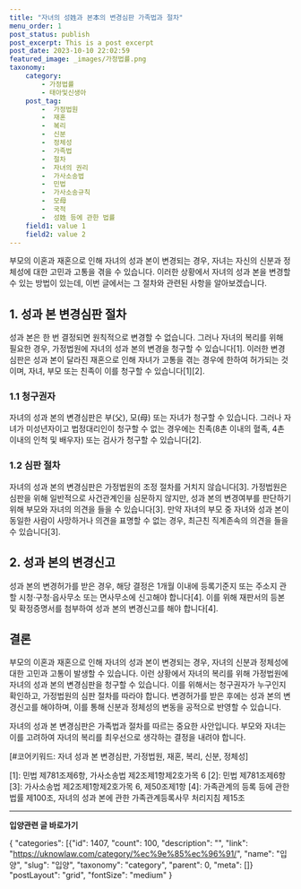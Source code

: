 ```yaml
---
title: "자녀의 성姓과 본本의 변경심판 가족법과 절차"
menu_order: 1
post_status: publish
post_excerpt: This is a post excerpt
post_date: 2023-10-10 22:02:59
featured_image: _images/가정법률.png
taxonomy:
    category:
        - 가정법률
        - 태아및신생아
    post_tag:
        -  가정법원
        -  재혼
        -  복리
        -  신분
        -  정체성
        -  가족법
        -  절차
        -  자녀의 권리
        -  가사소송법
        -  민법
        -  가사소송규칙
        -  모母
        -  국적
        -  성姓 등에 관한 법률
    field1: value 1
    field2: value 2
---
```




부모의 이혼과 재혼으로 인해 자녀의 성과 본이 변경되는 경우, 자녀는 자신의 신분과 정체성에 대한 고민과 고통을 겪을 수 있습니다. 이러한 상황에서 자녀의 성과 본을 변경할 수 있는 방법이 있는데, 이번 글에서는 그 절차와 관련된 사항을 알아보겠습니다.

## 1. 성과 본 변경심판 절차

성과 본은 한 번 결정되면 원칙적으로 변경할 수 없습니다. 그러나 자녀의 복리를 위해 필요한 경우, 가정법원에 자녀의 성과 본의 변경을 청구할 수 있습니다[1]. 이러한 변경심판은 성과 본이 달라진 재혼으로 인해 자녀가 고통을 겪는 경우에 한하여 허가되는 것이며, 자녀, 부모 또는 친족이 이를 청구할 수 있습니다[1][2].

### 1.1 청구권자

자녀의 성과 본의 변경심판은 부(父), 모(母) 또는 자녀가 청구할 수 있습니다. 그러나 자녀가 미성년자이고 법정대리인이 청구할 수 없는 경우에는 친족(8촌 이내의 혈족, 4촌 이내의 인척 및 배우자) 또는 검사가 청구할 수 있습니다[2].

### 1.2 심판 절차

자녀의 성과 본의 변경심판은 가정법원의 조정 절차를 거치지 않습니다[3]. 가정법원은 심판을 위해 일반적으로 사건관계인을 심문하지 않지만, 성과 본의 변경여부를 판단하기 위해 부모와 자녀의 의견을 들을 수 있습니다[3]. 만약 자녀의 부모 중 자녀와 성과 본이 동일한 사람이 사망하거나 의견을 표명할 수 없는 경우, 최근친 직계존속의 의견을 들을 수 있습니다[3].

## 2. 성과 본의 변경신고

성과 본의 변경허가를 받은 경우, 해당 결정은 1개월 이내에 등록기준지 또는 주소지 관할 시청·구청·읍사무소 또는 면사무소에 신고해야 합니다[4]. 이를 위해 재판서의 등본 및 확정증명서를 첨부하여 성과 본의 변경신고를 해야 합니다[4].

## 결론

부모의 이혼과 재혼으로 인해 자녀의 성과 본이 변경되는 경우, 자녀의 신분과 정체성에 대한 고민과 고통이 발생할 수 있습니다. 이런 상황에서 자녀의 복리를 위해 가정법원에 자녀의 성과 본의 변경심판을 청구할 수 있습니다. 이를 위해서는 청구권자가 누구인지 확인하고, 가정법원의 심판 절차를 따라야 합니다. 변경허가를 받은 후에는 성과 본의 변경신고를 해야하며, 이를 통해 신분과 정체성의 변동을 공적으로 반영할 수 있습니다.

자녀의 성과 본 변경심판은 가족법과 절차를 따르는 중요한 사안입니다. 부모와 자녀는 이를 고려하여 자녀의 복리를 최우선으로 생각하는 결정을 내려야 합니다.

[#코어키워드: 자녀 성과 본 변경심판, 가정법원, 재혼, 복리, 신분, 정체성] 

[1]: 민법 제781조제6항, 가사소송법 제2조제1항제2호가목 6 
[2]: 민법 제781조제6항
[3]: 가사소송법 제2조제1항제2호가목 6, 제50조제1항
[4]: 가족관계의 등록 등에 관한 법률 제100조, 자녀의 성과 본에 관한 가족관계등록사무 처리지침 제15조


<!-- wp:separator -->
<hr class="wp-block-separator has-alpha-channel-opacity"/>
<!-- /wp:separator -->
<!-- wp:group {"backgroundColor":"base","layout":{"type":"constrained"}} -->
<div class="wp-block-group has-base-background-color has-background">
<!-- wp:paragraph {"align":"center","fontSize":"large"} -->
<p class="has-text-align-center has-large-font-size"><strong>입양관련 글 바로가기</strong></p>
<!-- /wp:paragraph -->

<!-- wp:latest-posts -->
{
"categories": [{"id": 1407, "count": 100, "description": "", "link": "https://uknowlaw.com/category/%ec%9e%85%ec%96%91/", "name": "입양", "slug": "입양", "taxonomy": "category", "parent": 0, "meta": []}
"postLayout": "grid",
"fontSize": "medium"
}
<!-- /wp:latest-posts -->

</div>
<!-- /wp:group -->
    